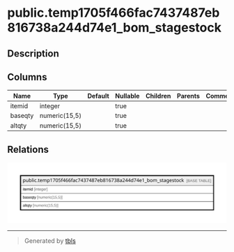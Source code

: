 # public.temp1705f466fac7437487eb816738a244d74e1_bom_stagestock

## Description

## Columns

| Name | Type | Default | Nullable | Children | Parents | Comment |
| ---- | ---- | ------- | -------- | -------- | ------- | ------- |
| itemid | integer |  | true |  |  |  |
| baseqty | numeric(15,5) |  | true |  |  |  |
| altqty | numeric(15,5) |  | true |  |  |  |

## Relations

![er](public.temp1705f466fac7437487eb816738a244d74e1_bom_stagestock.svg)

---

> Generated by [tbls](https://github.com/k1LoW/tbls)
